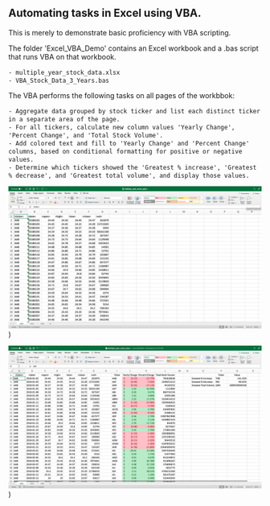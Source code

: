 ## Automating tasks in Excel using VBA.

This is merely to demonstrate basic proficiency with VBA scripting. 


The folder 'Excel_VBA_Demo' contains an Excel workbook and a .bas script that runs VBA on that workbook.

    - multiple_year_stock_data.xlsx
    - VBA_Stock_Data_3_Years.bas


The VBA performs the following tasks on all pages of the workbbok:

    - Aggregate data grouped by stock ticker and list each distinct ticker in a separate area of the page.
    - For all tickers, calculate new column values 'Yearly Change', 'Percent Change', and 'Total Stock Volume'.
    - Add colored text and fill to 'Yearly Change' and 'Percent Change' columns, based on conditional formatting for positive or negative values. 
    - Determine which tickers showed the 'Greatest % increase', 'Greatest % decrease', and 'Greatest total volume', and display those values. 


![Workbook Before](images/Workbook_Before.png "Workbook original"))


![Workbook After](images/Workbook_After.png "Workbook after VBA changes"))

